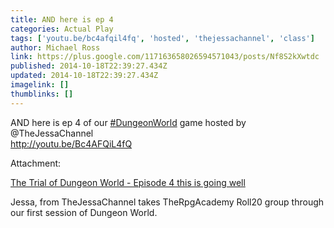 ```yaml
---
title: AND here is ep 4
categories: Actual Play
tags: ['youtu.be/bc4afqil4fq', 'hosted', 'thejessachannel', 'class']
author: Michael Ross
link: https://plus.google.com/117163658026594571043/posts/Nf8S2kXwtdc
published: 2014-10-18T22:39:27.434Z
updated: 2014-10-18T22:39:27.434Z
imagelink: []
thumblinks: []
---
```


AND here is ep 4 of our <a rel="nofollow" class="ot-hashtag" href="https://plus.google.com/s/%23DungeonWorld/posts">#DungeonWorld</a> game hosted by @TheJessaChannel<br /><a href="http://youtu.be/Bc4AFQiL4fQ" class="ot-anchor">http://youtu.be/Bc4AFQiL4fQ</a>
    


Attachment:

<a href='http://youtu.be/Bc4AFQiL4fQ'>The Trial of Dungeon World - Episode 4 this is going well</a>


Jessa, from TheJessaChannel takes TheRpgAcademy Roll20 group through our first session of Dungeon World.